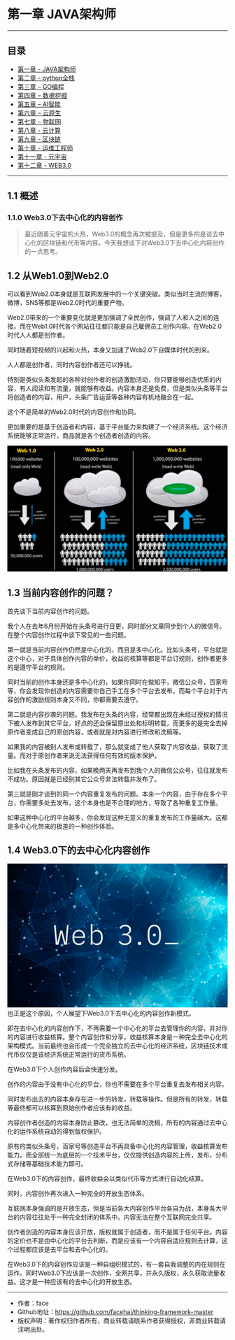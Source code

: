 # 第一章 JAVA架构师

------
## 目录
- [第一章 - JAVA架构师](JAVA架构师.md)
- [第二章 - python全栈](python全栈.md)
- [第三章 – GO编程](GO编程.md)
- [第四章 – 数据挖掘](数据挖掘.md)
- [第五章 – AI智能](AI智能.md)
- [第六章 – 云原生](云原生.md)
- [第七章 – 物联网](物联网.md)
- [第八章 - 云计算](云计算.md)
- [第九章 - 区块链](区块链.md)
- [第十章 - 运维工程师](运维工程师.md)
- [第十一章 - 元宇宙](元宇宙.md)
- [第十二章 - WEB3.0](WEB3.0.md)
------


## 1.1 概述
### 1.1.0 Web3.0下去中心化的内容创作
>最近随着元宇宙的火热，Web3.0的概念再次被提及，但是更多的是谈去中心化的区块链和代币等内容。今天我想谈下对Web3.0下去中心化内容创作的一点思考。


## 1.2 从Web1.0到Web2.0
可以看到Web2.0本身就是互联网发展中的一个关键突破。类似当时主流的博客，微博，SNS等都是Web2.0时代的重要产物。

Web2.0带来的一个重要变化就是更加强调了全民创作，强调了人和人之间的连接。而在Web1.0时代各个网站往往都只能是自己雇佣员工创作内容。在Web2.0时代人人都是创作者。

同时随着短视频的兴起和火热，本身又加速了Web2.0下自媒体时代的到来。

人人都是创作者，同时内容创作者还可以挣钱。

特别是类似头条发起的各种对创作者的创造激励活动，你只要能够创造优质的内容，有人阅读和有流量，就能够有收益。内容本身还是免费，但是类似头条等平台将创造者的内容，用户，头条广告运营等各种内容有机地融合在一起。

这个不是简单的Web2.0时代的内容创作和协同。

更加重要的是基于创造者和内容，基于平台能力来构建了一个经济系统。这个经济系统能够正常运行，商品就是各个创造者创造的内容。

![20220213123243.png](screenshot/20220213123243.png)


## 1.3 当前内容创作的问题？
首先谈下当前内容创作的问题。

我个人在去年6月份开始在头条号进行日更，同时部分文章同步到个人的微信号。在整个内容创作过程中谈下常见的一些问题。

第一就是当前内容创作仍然是中心化的，而且是多中心化。比如头条号，平台就是这个中心，对于具体创作内容的单价，收益的核算等都是平台订规则，创作者更多的是遵守平台的规则。

同时当前的创作本身还是多中心化的，如果你同时在做知乎，微信公众号，百家号等，你会发现你创造的内容需要你自己手工在多个平台去发布。而每个平台对于内容创作的激励规则本身又不同，你都需要去遵守。

第二就是内容抄袭的问题。我发布在头条的内容，经常都出现在未经过授权的情况下被人发布到其它平台，好点的还会保留原出处和标明转载，而更多的是完全去掉原作者变成自己的原创内容，或者就是对内容进行修改和洗稿等。

如果我的内容被别人发布或转载了，那么就变成了他人获取了内容收益，获取了流量。而对于原创作者来说无法获得任何有效的版本保护。

比如我在头条发布的内容，如果晚两天再发布到我个人的微信公众号，往往就发布不成功。原因就是已经别其它公众号非法转载并发布了。

第三就是刚才谈到的同一个内容重复发布的问题。本来一个内容，由于存在多个平台，你需要多处去发布，这个本身也是不合理的地方，导致了各种重复工作量。

如果这种中心化的平台越多，你会发现这种无意义的重复发布的工作量越大。这都是多中心化带来的极差的一种创作体验。

## 1.4 Web3.0下的去中心化内容创作
![20220213123245.png](screenshot/20220213123245.png)
也正是这个原因，个人展望下Web3.0下去中心化的内容创作新模式。

即在去中心化的内容创作下，不再需要一个中心化的平台去管理你的内容，并对你的内容进行收益核算。整个内容创作和分享，收益核算本身是一种完全去中心化的架构模式。当前最终也会形成一个完全独立的去中心化的经济系统，区块链技术或代币仅仅是该经济系统正常运行的货币系统。

在Web3.0下个人创作内容后会快速分发。

创作的内容由于没有中心化的平台，你也不需要在多个平台重复去发布相关内容。

同时发布出去的内容本身存在进一步的转发，转载等操作。但是所有的转发，转载等最终都可以核算到原始创作者应该有的收益。

内容创作者创造的内容本身防止篡改，也无法简单的洗稿，所有的内容通过去中心化的运作系统自动的得到版权保护。

原有的类似头条号，百家号等创造平台不再具备中心化的内容管理，收益核算发布能力。而全部统一为底层的一个技术平台，仅仅提供创造内容的上传，发布，分布式存储等基础技术能力即可。

在Web3.0下的内容创作，最终收益会以类似代币等方式进行自动化结算。

同时，内容创作再次进入一种完全的开放生态体系。

互联网本身强调的是开放生态，但是当前各大内容创作平台各自为战，本身各大平台的内容往往处于一种完全封闭的体系中。内容无法在整个互联网完全共享。

创作者创造的内容本身应该开放，版权就属于创造者，而不是属于任何平台。内容的定价也不是由中心化的平台去判断，而是应该有一个内容自适应规则去计算，这个过程都应该是去平台和去中心化的。

在Web3.0下的内容创作应该是一种自组织模式的，有一套自我调整的内在规则在运作。同时Web3.0下应该是一次创作，全网共享，并永久版权，永久获取流量收益。这才是一种应该有的去中心化的开放生态。

---
- 作者：face
- Github地址：https://github.com/facehai/thinking-framework-master
- 版权声明：著作权归作者所有，商业转载请联系作者获得授权，非商业转载请注明出处。
